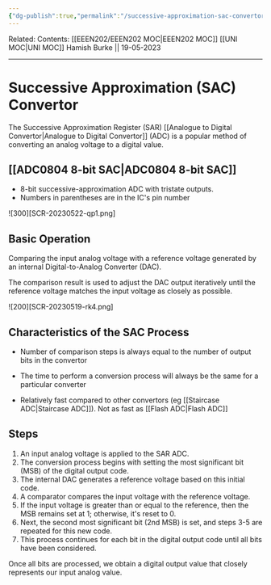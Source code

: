 ```yaml
---
{"dg-publish":true,"permalink":"/successive-approximation-sac-convertor/"}
---
```


Related: 
Contents: [[EEEN202/EEEN202 MOC\|EEEN202 MOC]]
[[UNI MOC\|UNI MOC]]
Hamish Burke || 19-05-2023
***

# Successive Approximation (SAC) Convertor

The Successive Approximation Register (SAR) [[Analogue to Digital Convertor\|Analogue to Digital Convertor]] (ADC) is a popular method of converting an analog voltage to a digital value. 

## [[ADC0804 8-bit SAC\|ADC0804 8-bit SAC]]

- 8-bit successive-approximation ADC with tristate outputs. 
- Numbers in parentheses are in the IC's pin number 

![300][SCR-20230522-qp1.png]

## Basic Operation

Comparing the input analog voltage with a reference voltage generated by an internal Digital-to-Analog Converter (DAC). 

The comparison result is used to adjust the DAC output iteratively until the reference voltage matches the input voltage as closely as possible.

![200][SCR-20230519-rk4.png]


## Characteristics of the SAC Process

- Number of comparison steps is always equal to the number of output bits in the convertor

- The time to perform a conversion process will always be the same for a particular converter

- Relatively fast compared to other convertors (eg [[Staircase ADC\|Staircase ADC]]). Not as fast as [[Flash ADC\|Flash ADC]]

## Steps

1. An input analog voltage is applied to the SAR ADC.
2. The conversion process begins with setting the most significant bit (MSB) of the digital output code.
3. The internal DAC generates a reference voltage based on this initial code.
4. A comparator compares the input voltage with the reference voltage.
5. If the input voltage is greater than or equal to the reference, then the MSB remains set at 1; otherwise, it's reset to 0.
6. Next, the second most significant bit (2nd MSB) is set, and steps 3-5 are repeated for this new code.
7. This process continues for each bit in the digital output code until all bits have been considered.

Once all bits are processed, we obtain a digital output value that closely represents our input analog value.



